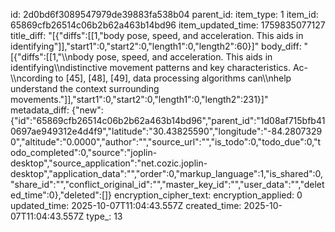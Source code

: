 id: 2d0bd6f3089547979de39883fa538b04
parent_id: 
item_type: 1
item_id: 65869cfb26514c06b2b62a463b14bd96
item_updated_time: 1759835077127
title_diff: "[{\"diffs\":[[1,\"body pose, speed, and acceleration. This aids in identifying\"]],\"start1\":0,\"start2\":0,\"length1\":0,\"length2\":60}]"
body_diff: "[{\"diffs\":[[1,\"\\\nbody pose, speed, and acceleration. This aids in identifying\\\ndistinctive movement patterns and key characteristics. Ac-\\\ncording to [45], [48], [49], data processing algorithms can\\\nhelp understand the context surrounding movements.\"]],\"start1\":0,\"start2\":0,\"length1\":0,\"length2\":231}]"
metadata_diff: {"new":{"id":"65869cfb26514c06b2b62a463b14bd96","parent_id":"1d08af715bfb410697ae949312e4d4f9","latitude":"30.43825590","longitude":"-84.28073290","altitude":"0.0000","author":"","source_url":"","is_todo":0,"todo_due":0,"todo_completed":0,"source":"joplin-desktop","source_application":"net.cozic.joplin-desktop","application_data":"","order":0,"markup_language":1,"is_shared":0,"share_id":"","conflict_original_id":"","master_key_id":"","user_data":"","deleted_time":0},"deleted":[]}
encryption_cipher_text: 
encryption_applied: 0
updated_time: 2025-10-07T11:04:43.557Z
created_time: 2025-10-07T11:04:43.557Z
type_: 13